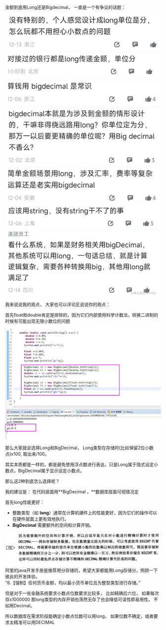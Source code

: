 金额到底用Long还是Bigdecimal， 一直是一个有争议的话题：

![1706530855651-396388ef-45c6-4e34-b042-ef1ef942116a.png](./assets/1706530855651-396388ef-45c6-4e34-b042-ef1ef942116a.png)

![1706530870745-dd744075-c10d-4491-983c-d9f6213cf9b9.png](./assets/1706530870745-dd744075-c10d-4491-983c-d9f6213cf9b9.png)

![1706530889905-1fc70ee5-7323-4dc3-8acb-8781a3e2ac01.png](./assets/1706530889905-1fc70ee5-7323-4dc3-8acb-8781a3e2ac01.png)

![1706530903753-2f4afd7d-00bb-4539-bca4-3a5324506fb7.png](./assets/1706530903753-2f4afd7d-00bb-4539-bca4-3a5324506fb7.png)

![1706530911668-a185afe7-77c1-4eab-96d8-9175514cb02e.png](./assets/1706530911668-a185afe7-77c1-4eab-96d8-9175514cb02e.png)

![1706530944031-6660cd59-40b8-448f-8422-dbbeedae4327.png](./assets/1706530944031-6660cd59-40b8-448f-8422-dbbeedae4327.png)

![1706530970468-46a71bb9-ba30-40d5-ab04-54a1e5abff4e.png](./assets/1706530970468-46a71bb9-ba30-40d5-ab04-54a1e5abff4e.png)

我来说说我的观点， 大家也可以评论区说说你的观点：

 首先float和double肯定是排除的，因为它们内部使用科学计数法，转换二进制的时候有可能出现无限小数位的问题

![1706531677813-da8ab11d-7fbd-44c8-99fd-6e8449b33eb7.jpeg](./assets/1706531677813-da8ab11d-7fbd-44c8-99fd-6e8449b33eb7.jpeg)

那么大家就会选择Long和BigDecimal， Long类型在存储时(比如保留2位小数点)x100,  取出来/100。

其实本质都是一样的，都是避免使用浮点数进行表达，只是Long属于隐式设定小数点，BigDecimal属于显示设定小数点。

那么这2种到底怎么选择呢？

我的建议是： 在代码层面用**BigDecimal ，**数据库层面可视情况定

 首先long性能更好：

+ 整数类型（如 **long**）通常在计算机硬件上的性能更好，因为它们的操作可以在硬件层面上更有效地执行。
+ **BigDecimal**  需要额外的空间和计算开销。

 ![1706533593289-04bb4fa9-ab67-45da-ae32-433843c76619.png](./assets/1706533593289-04bb4fa9-ab67-45da-ae32-433843c76619.png)

阿里的java开发手册是推荐用分存储的，希望大家都能用Long存储分，照顾一下彼此的开发体验。  
“8.【强制】任何货币金额，均以最小货币单位且为整型类型进行存储。”

但是对于一些金融系统要求小数点位数要求比较多， 比如精确后六位，  如果每次存x1000000   那long类型的内存开销也荡然无存了也会降低可读性即易用性，   不如用Decimal。

所以数据库在需求阶段能确定小数点位数可以用long， 如果位数不确定，或者要求太精准可以用DECIMAL
